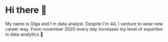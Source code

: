 # Hi there 👋

My name is Olga and I'm data analyst. 
Despite I'm 44, I venture to wear new career way. From november 2020 every day increases my level of expertise in data analytics 💪 





<!--
**AshtaLaVista/AshtaLaVista** is a ✨ _special_ ✨ repository because its `README.md` (this file) appears on your GitHub profile.

Here are some ideas to get you started:

- 🔭 I’m currently working on ...
- 🌱 I’m currently learning ...
- 👯 I’m looking to collaborate on ...
- 🤔 I’m looking for help with ...
- 💬 Ask me about ...
- 📫 How to reach me: ...
- 😄 Pronouns: ...
- ⚡ Fun fact: ...>

- <body>
  <p>
    <img src="imgs/S0.jpg" width="320" height="180">
    <img src="imgs/S1.jpg" width="250" height="180">
    <img src="imgs/S2.jpg" width="250" height="180">
    
  </p>
 </body>
